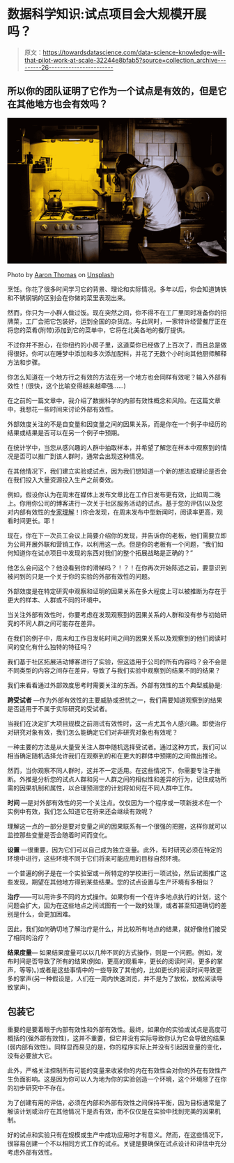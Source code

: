 # 数据科学知识:试点项目会大规模开展吗？

> 原文：<https://towardsdatascience.com/data-science-knowledge-will-that-pilot-work-at-scale-32244e8bfab5?source=collection_archive---------26----------------------->

## 所以你的团队证明了它作为一个试点是有效的，但是它在其他地方也会有效吗？

![](img/a5bfcc308aa314ea3a3dfbf5ba00cefc.png)

Photo by [Aaron Thomas](https://unsplash.com/@aaronphs?utm_source=medium&utm_medium=referral) on [Unsplash](https://unsplash.com?utm_source=medium&utm_medium=referral)

烹饪。你花了很多时间学习它的背景、理论和实际情况。多年以后，你会知道铸铁和不锈钢锅的区别会在你做的菜里表现出来。

然而，你只为一小群人做过饭。现在突然之间，你不得不在工厂里同时准备你的招牌菜，工厂会把它包装好，运到全国的杂货店。与此同时，一家特许经营餐厅正在将您的菜肴(附带)添加到它的菜单中，它将在北美各地的餐厅提供。

不过你并不担心，在你纽约的小房子里，这道菜你已经做了上百次了，而且总是做得很好。你可以在睡梦中添加和多次添加配料，并花了无数个小时向其他厨师解释方法和步骤。

你怎么知道在一个地方行之有效的方法在另一个地方也会同样有效呢？输入外部有效性！(很快，这个比喻变得越来越牵强……)

在之前的一篇文章中，我介绍了数据科学的内部有效性概念和风险。在这篇文章中，我想花一些时间来讨论外部有效性。

外部效度关注的不是自变量和因变量之间的因果关系，而是你在一个例子中经历的结果或结果是否可以在另一个例子中预期。

在统计学中，当您从感兴趣的人群中抽取样本，并希望了解您在样本中观察到的情况是否可以推广到该人群时，通常会出现这种情况。

在其他情况下，我们建立实验或试点，因为我们想知道一个新的想法或理论是否会在我们投入大量资源投入生产之前奏效。

例如，假设你认为在周末在媒体上发布文章比在工作日发布更有效，比如周二晚上。你用你公司的博客进行一次关于社区服务活动的试点。基于您的评估(以及您对内部有效性的[专家理解](/internal-validity-in-data-science-c44c1a2f194f)！)你会发现，在周末发布中型新闻时，阅读率更高，观看时间更长。耶！

现在，你在下一次员工会议上简要介绍你的发现，并告诉你的老板，他们需要立即为公司开展外联和营销工作，以利用这一点。但是你的老板有一个问题，“我们如何知道你在试点项目中发现的东西对我们的整个拓展战略是正确的？”

他怎么会问这个？他没看到你的滑梯吗？！？！在你再次开始陈述之前，要意识到被问到的只是一个关于你的实验的外部有效性的问题。

外部效度是在特定研究中观察和证明的因果关系在多大程度上可以被推断为存在于更大的样本、人群或不同的环境中。

当关注外部有效性时，你要考虑在发现观察到的因果关系的人群和没有参与初始研究的不同人群之间可能存在差异。

在我们的例子中，周末和工作日发帖时间之间的因果关系以及观察到的他们阅读时间的变化有什么独特的特征吗？

我们基于社区拓展活动博客进行了实验，但这适用于公司的所有内容吗？会不会是不同类型的内容之间存在差异，导致了与我们实验中观察到的结果不同的结果？

我们来看看通过外部效度思考时需要关注的东西。外部有效性的五个典型威胁是:

**跨受试者** —作为外部有效性的主要威胁或担忧之一，我们需要知道观察到的结果是否适用于不属于实际研究的受试者。

当我们在决定扩大项目规模之前测试有效性时，这一点尤其令人感兴趣。即使治疗对研究对象有效，我们怎么能确定它们对非研究对象也有效呢？

一种主要的方法是从大量受关注人群中随机选择受试者。通过这种方式，我们可以相当确定随机选择允许我们在观察到的和在更大的群体中预期的之间做出推论。

然而，当你观察不同人群时，这并不一定适用。在这些情况下，你需要专注于推断。外推是分析您的试点人群和另一人群之间的相似性和差异的行为，记住成功所需的因果机制和属性，以合理预测您的计划将如何在不同人群中工作。

**时间** —是对外部有效性的另一个关注点。仅仅因为一个程序或一项新技术在一个实例中有效，我们怎么知道它在将来还会继续有效呢？

理解这一点的一部分是要对变量之间的因果联系有一个很强的把握，这样你就可以监控那些变量是否会随着时间而变化。

**设置** —很重要，因为它们可以自己成为独立变量。此外，有时研究必须在特定的环境中进行，这些环境不同于它们将来可能应用的目标自然环境。

一个普遍的例子是在一个实验室或一所特定的学校进行一项试验，然后试图推广这些发现，期望在其他地方得到某些结果。您的试点设置与生产环境有多相似？

**治疗**——可以用许多不同的方式操作。如果你有一个在许多地点执行的计划，这个问题会扩大，因为在这些地点之间试图有一个一致的处理，或者甚至知道确切的差别是什么，会更加困难。

因此，我们如何确切地了解治疗是什么，并比较所有地点的结果，就好像他们接受了相同的治疗？

**结果度量—** 如果结果度量可以以几种不同的方式操作，则是一个问题。例如，发布时间是否导致了所有的结果(例如，更高的观看率，更长的阅读时间，更多的掌声，等等)。)或者是这些事情中的一些导致了其他的，比如更长的阅读时间导致更多的掌声(另一种假设是，人们在一周内快速浏览，并不是为了放松，放松阅读导致掌声)。

## 包装它

重要的是要着眼于内部有效性和外部有效性。最终，如果你的实验或试点是高度可概括的(强外部有效性)，这并不重要，但它并没有实际导致你认为它会导致的结果(弱内部有效性)。同样显而易见的是，你的程序实际上并没有引起因变量的变化，没有必要放大它。

此外，严格关注控制所有可能的变量来收紧你的内在有效性会对你的外在有效性产生负面影响。这是因为你可以人为地为你的实验创造一个环境，这个环境除了在你的初步研究中不存在。

为了创建有用的评估，必须在内部和外部有效性之间保持平衡，因为目标通常是了解该计划或治疗在其他情况下是否有效，而不仅仅是在实验中找到完美的因果机制。

好的试点和实验只有在规模或生产中成功应用时才有意义。然而，在这些情况下，很容易创建一个不以相同方式工作的试点。关键是要确保在试点设计和评估中充分考虑外部有效性。